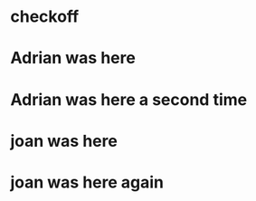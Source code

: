 # checkoff

# Adrian was here

# Adrian was here a second time
# joan was here

# joan was here again

